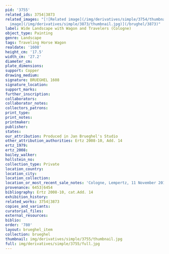 ```yaml
---
pid: '3755'
related_ids: 3754|3873
related_images: "[![Related image](/img/derivatives/simple/3754/thumbnail.jpg)](/brughel/3754)|[![Related
  image](/img/derivatives/simple/3873/thumbnail.jpg)](/brughel/3873)"
label: Wide Landscape with Wagon and Travelers (Cologne)
object_type: Painting
genre: Landscape
tags: Traveling Horse Wagon
realdate: '1608'
height_cm: '17.5'
width_cm: '27.2'
diameter_cm: 
plate_dimensions: 
support: Copper
drawing_medium: 
signature: BRUEGHEL 1608
signature_location: 
support_marks: 
further_inscription: 
collaborators: 
collaborator_notes: 
collectors_patrons: 
print_type: 
print_notes: 
printmaker: 
publisher: 
states: 
our_attribution: Produced in Jan Brueghel's Studio
other_attribution_authorities: Ertz 2008-10, Add. 14
ertz_1979: 
ertz_2008: 
bailey_walker: 
hollstein_no: 
collection_type: Private
location_country: 
location_city: 
location_collection: 
location_or_most_recent_sale_notes: 'Cologne, Lempertz, 11 November 2010, lot #1034'
provenance: 6453|6454
bibliography: Ertz 2008-10, cat.Add. 14
exhibition_history: 
related_works: 3754|3873
copies_and_variants: 
curatorial_files: 
external_resources: 
biblio: 
order: '780'
layout: brueghel_item
collection: brueghel
thumbnail: img/derivatives/simple/3755/thumbnail.jpg
full: img/derivatives/simple/3755/full.jpg
---
```

